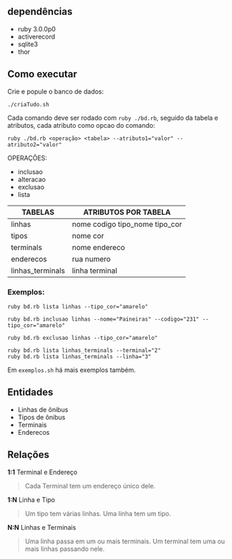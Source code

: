 ## dependências

- ruby 3.0.0p0
- activerecord
- sqlite3
- thor

## Como executar

Crie e popule o banco de dados:

```
./criaTudo.sh
```

Cada comando deve ser rodado com `ruby ./bd.rb`, seguido da tabela e atributos, cada atributo como opcao do comando:

```
ruby ./bd.rb <operação> <tabela> --atributo1="valor" --atributo2="valor"
```

OPERAÇÕES:

- inclusao
- alteracao
- exclusao
- lista

| TABELAS          | ATRIBUTOS POR TABELA           |
| ---------------- | ------------------------------ |
| linhas           | nome codigo tipo_nome tipo_cor |
| tipos            | nome cor                       |
| terminals        | nome endereco                  |
| enderecos        | rua numero                     |
| linhas_terminals | linha terminal                 |

### Exemplos:

```
ruby bd.rb lista linhas --tipo_cor="amarelo"

ruby bd.rb inclusao linhas --nome="Paineiras" --codigo="231" --tipo_cor="amarelo"

ruby bd.rb exclusao linhas --tipo_cor="amarelo"

ruby bd.rb lista linhas_terminals --terminal="2"
ruby bd.rb lista linhas_terminals --linha="3"
```

Em `exemplos.sh` há mais exemplos também.

## Entidades

- Linhas de ônibus
- Tipos de ônibus
- Terminais
- Enderecos

## Relações

**1:1** Terminal e Endereço

> Cada Terminal tem um endereço único dele.

**1:N** Linha e Tipo

> Um tipo tem várias linhas.
> Uma linha tem um tipo.

**N:N** Linhas e Terminais

> Uma linha passa em um ou mais terminais.
> Um terminal tem uma ou mais linhas passando nele.
